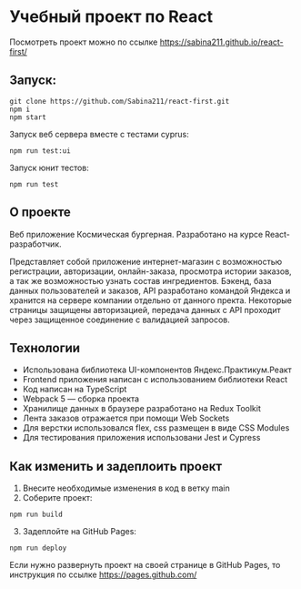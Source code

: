# Учебный проект по React
Посмотреть проект можно по ссылке https://sabina211.github.io/react-first/

 ## Запуск:
```
git clone https://github.com/Sabina211/react-first.git
npm i
npm start
```

Запуск веб сервера вместе с тестами cyprus:
```
npm run test:ui
```

Запуск юнит тестов:
```
npm run test
```

## О проекте
Веб приложение Космическая бургерная. Разработано на курсе React-разработчик.

Представляет собой приложение интернет-магазин с возможностью регистрации, авторизации, онлайн-заказа, просмотра истории заказов, а так же возможностью узнать состав ингредиентов. Бэкенд, база данных пользователей и заказов, API разработано командой Яндекса и хранится на сервере компании отдельно от данного пректа. Некоторые страницы защищены авторизацией, передача данных с API проходит через защищенное соединение с валидацией запросов.

## Технологии
- Использована библиотека UI-компонентов Яндекс.Практикум.Реакт
- Frontend приложения написан с использованием библиотеки React
- Код написан на TypeScript
- Webpack 5 — сборка проекта
- Хранилище данных в браузере разработано на Redux Toolkit
- Лента заказов отражается при помощи Web Sockets
- Для верстки использовался flex, css размещен в виде CSS Modules
- Для тестирования приложения использовани Jest и Cypress

## Как изменить и задеплоить проект
1. Внесите необходимые изменения в код в ветку main
2. Соберите проект:
```
npm run build
```
3. Задеплойте на GitHub Pages:
```
npm run deploy
```

Если нужно развернуть проект на своей странице в GitHub Pages, то инструкция по ссылке https://pages.github.com/


